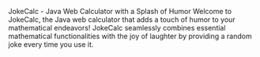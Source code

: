 JokeCalc - Java Web Calculator with a Splash of Humor
Welcome to JokeCalc, the Java web calculator that adds a touch of humor to your mathematical endeavors! JokeCalc seamlessly combines essential mathematical functionalities with the joy of laughter by providing a random joke every time you use it.
